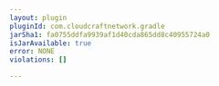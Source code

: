 ```yaml
---
layout: plugin
pluginId: com.cloudcraftnetwork.gradle
jarSha1: fa0755ddfa9939af1d40cda865dd8c40955724a0
isJarAvailable: true
error: NONE
violations: []

---
```

